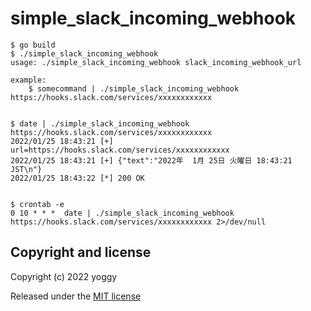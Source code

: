 # simple_slack_incoming_webhook

```
$ go build 
$ ./simple_slack_incoming_webhook
usage: ./simple_slack_incoming_webhook slack_incoming_webhook_url

example:
    $ somecommand | ./simple_slack_incoming_webhook https://hooks.slack.com/services/xxxxxxxxxxxx


$ date | ./simple_slack_incoming_webhook https://hooks.slack.com/services/xxxxxxxxxxxx
2022/01/25 18:43:21 [+] url=https://hooks.slack.com/services/xxxxxxxxxxxx
2022/01/25 18:43:21 [+] {"text":"2022年  1月 25日 火曜日 18:43:21 JST\n"}
2022/01/25 18:43:22 [*] 200 OK


$ crontab -e
0 10 * * *  date | ./simple_slack_incoming_webhook https://hooks.slack.com/services/xxxxxxxxxxxx 2>/dev/null

```

## Copyright and license
Copyright (c) 2022 yoggy

Released under the [MIT license](LICENSE.txt)
